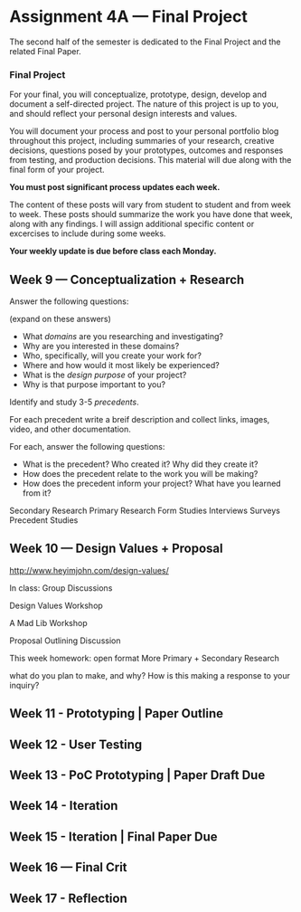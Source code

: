 # Assignment 4A — Final Project


The second half of the semester is dedicated to the Final Project and the related Final Paper. 

### Final Project

For your final, you will conceptualize, prototype, design, develop and document a self-directed project. The nature of this project is up to you, and should reflect your personal design interests and values.

You will document your process and post to your personal portfolio blog throughout this project, including summaries of your research, creative decisions, questions posed by your prototypes, outcomes and responses from testing, and production decisions. This material will due along with the final form of your project.

**You must post significant process updates each week.**

The content of these posts will vary from student to student and from week to week. These posts should summarize the work you have done that week, along with any findings. I will assign additional specific content or excercises to include during some weeks.

**Your weekly update is due before class each Monday.**

## Week 9 — Conceptualization + Research

Answer the following questions:

(expand on these answers)

- What *domains* are you researching and investigating?
- Why are you interested in these domains?
- Who, specifically, will you create your work for?
- Where and how would it most likely be experienced?
- What is the *design purpose* of your project?
- Why is that purpose important to you?

Identify and study 3-5 *precedents*. 

For each precedent write a breif description and collect links, images, video, and other documentation.

For each, answer the following questions:

- What is the precedent? Who created it? Why did they create it?
- How does the precedent relate to the work you will be making?
- How does the precedent inform your project? What have you learned from it?


Secondary Research
Primary Research
Form Studies
Interviews
Surveys
Precedent Studies


## Week 10 — Design Values + Proposal
http://www.heyimjohn.com/design-values/

In class: Group Discussions

Design Values Workshop

A Mad Lib Workshop

Proposal Outlining Discussion

This week homework: open format More Primary + Secondary Research

what do you plan to make, and why? How is this making a response to your inquiry?



## Week 11 - Prototyping | Paper Outline

## Week 12 - User Testing 

## Week 13 - PoC Prototyping | Paper Draft Due

## Week 14 - Iteration 

## Week 15 - Iteration | Final Paper Due

## Week 16 — Final Crit

## Week 17 - Reflection